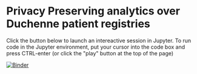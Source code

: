 # Privacy Preserving analytics over Duchenne patient registries

Click the button below to launch an intereactive session in Jupyter.  To run code in the Jupyter environment, put your cursor into the code box and press CTRL-enter (or click the "play" button at the top of the page)

[![Binder](https://mybinder.org/badge_logo.svg)](https://mybinder.org/v2/gh/markwilkinson/Duchenne-daru/master?labpath=CountsTutorial.ipynb)
